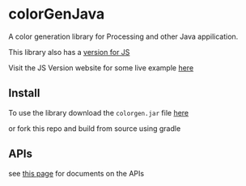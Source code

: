 # colorGenJava
A color generation library for Processing and other Java appilication.

This library also has a [version for JS](https://github.com/Real-John-Cheung/colorGenJS)

Visit the JS Version website for some live example [here](https://real-john-cheung.github.io/colorGenJS/)

## Install
To use the library download the `colorgen.jar` file [here](https://real-john-cheung.github.io/colorGenJava/lib/colorgen.jar) 

or fork this repo and build from source using gradle

## APIs 

see [this page](https://real-john-cheung.github.io/colorGenJava/api/index.html) for documents on the APIs